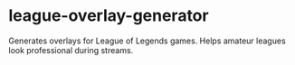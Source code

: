 # league-overlay-generator
Generates overlays for League of Legends games. Helps amateur leagues look professional during streams.
